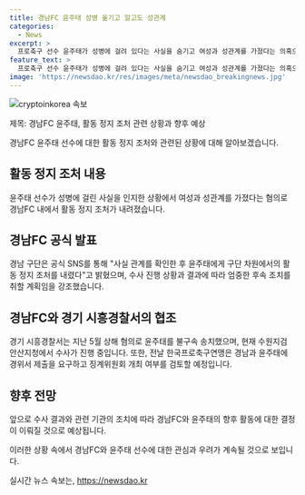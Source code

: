 ```yaml
---
title: 경남FC 윤주태 성병 옮기고 알고도 성관계
categories:
  - News
excerpt: >
  프로축구 선수 윤주태가 성병에 걸려 있다는 사실을 숨기고 여성과 성관계를 가졌다는 의혹으로 활동 정지 조치를 받았습니다. 경남FC는 윤주태에 대한 조처를 내리고, 수사 결과에 따라 엄중히 처리할 것이라 밝혔습니다. 경남FC 외부 수사 요청에 따라 징계위원회 개최 여부를 검토 중입니다. 윤주태는 성병 감염 사실을 숨기고 여성과 성관계를 가졌다는 혐의를 받고 수사가 진행 중에 있습니다. #경남FC #윤주태 #성병 #축구
feature_text: >
  프로축구 선수 윤주태가 성병에 걸려 있다는 사실을 숨기고 여성과 성관계를 가졌다는 의혹으로 활동 정지 조치를 받았습니다. 경남FC는 윤주태에 대한 조처를 내리고, 수사 결과에 따라 엄중히 처리할 것이라 밝혔습니다. 경남FC 외부 수사 요청에 따라 징계위원회 개최 여부를 검토 중입니다. 윤주태는 성병 감염 사실을 숨기고 여성과 성관계를 가졌다는 혐의를 받고 수사가 진행 중에 있습니다. #경남FC #윤주태 #성병 #축구
image: 'https://newsdao.kr/res/images/meta/newsdao_breakingnews.jpg'
---
```


<p><img src="https://newsdao.kr/res/images/meta/newsdao_breakingnews.jpg" alt="cryptoinkorea 속보" /></p>

<p>제목: 경남FC 윤주태, 활동 정지 조처 관련 상황과 향후 예상</p>

<p>경남FC 윤주태 선수에 대한 활동 정지 조처와 관련된 상황에 대해 알아보겠습니다.</p>

<h2 data-ke-size="size26">활동 정지 조처 내용</h2>

<p>윤주태 선수가 성병에 걸린 사실을 인지한 상황에서 여성과 성관계를 가졌다는 혐의로 경남FC 내에서 활동 정지 조처가 내려졌습니다.</p>

<h2 data-ke-size="size26">경남FC 공식 발표</h2>

<p>경남 구단은 공식 SNS를 통해 "사실 관계를 확인한 후 윤주태에게 구단 차원에서의 활동 정지 조처를 내렸다"고 밝혔으며, 수사 진행 상황과 결과에 따라 엄중한 후속 조치를 취할 계획임을 강조했습니다.</p>

<h2 data-ke-size="size26">경남FC와 경기 시흥경찰서의 협조</h2>

<p>경기 시흥경찰서는 지난 5월 상해 혐의로 윤주태를 불구속 송치했으며, 현재 수원지검 안산지청에서 수사가 진행 중입니다. 또한, 전날 한국프로축구연맹은 경남과 윤주태에 경위서 제출을 요구하고 징계위원회 개최 여부를 검토할 예정입니다.</p>

<h2 data-ke-size="size26">향후 전망</h2>

<p>앞으로 수사 결과와 관련 기관의 조치에 따라 경남FC와 윤주태의 향후 활동에 대한 결정이 이뤄질 것으로 예상됩니다.</p>

<p>이러한 상황 속에서 경남FC와 윤주태 선수에 대한 관심과 우려가 계속될 것으로 보입니다.</p>
실시간 뉴스 속보는, <a href="https://newsdao.kr" rel="dofollow">https://newsdao.kr</a>


